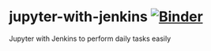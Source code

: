 # jupyter-with-jenkins [![Binder](https://mybinder.org/badge_logo.svg)](https://mybinder.org/v2/gh/yacchin1205/jupyter-with-jenkins/master)
Jupyter with Jenkins to perform daily tasks easily
